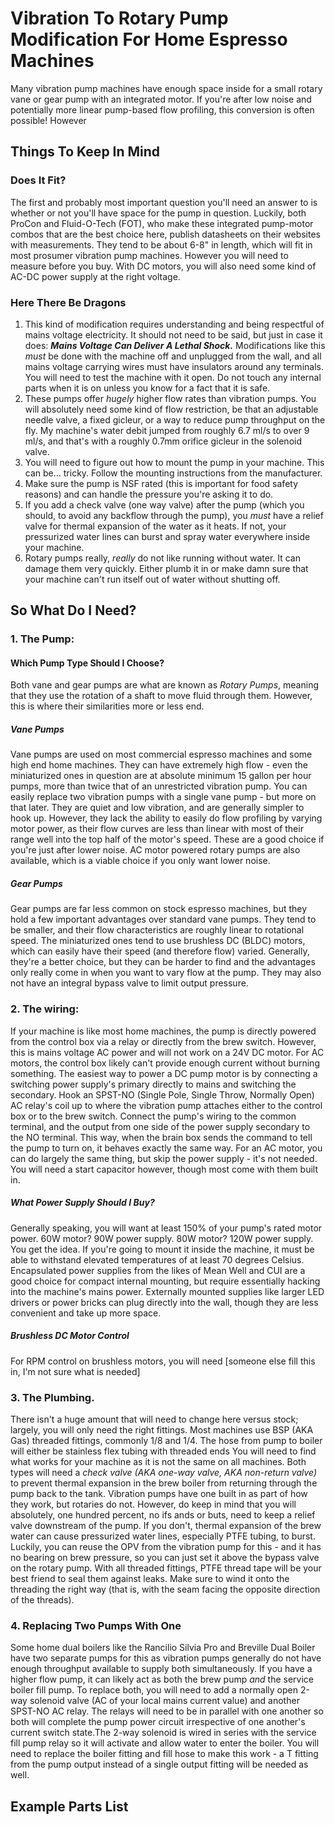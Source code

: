 # Vibration To Rotary Pump Modification For Home Espresso Machines
Many vibration pump machines have enough space inside for a small rotary vane or gear pump with an integrated motor. If you're after low noise and potentially more linear pump-based flow profiling, this conversion is often possible! However

## Things To Keep In Mind

### Does It Fit?
The first and probably most important question you'll need an answer to is whether or not you'll have space for the pump in question. Luckily, both ProCon and Fluid-O-Tech (FOT), who make these integrated pump-motor combos that are the best choice here, publish datasheets on their websites with measurements. They tend to be about 6-8" in length, which will fit in most prosumer vibration pump machines. However you will need to measure before you buy. With DC motors, you will also need some kind of AC-DC power supply at the right voltage.

### Here There Be Dragons
1.  This kind of modification requires understanding and being respectful of mains voltage electricity. It should not need to be said, but just in case it does: ***Mains Voltage Can Deliver A Lethal Shock.*** Modifications like this *must* be done with the machine off and unplugged from the wall, and all mains voltage carrying wires must have insulators around any terminals. You will need to test the machine with it open. Do not touch any internal parts when it is on unless you know for a fact that it is safe.
2. These pumps offer *hugely* higher flow rates than vibration pumps. You will absolutely need some kind of flow restriction, be that an adjustable needle valve, a fixed gicleur, or a way to reduce pump throughput on the fly. My machine's water debit jumped from roughly 6.7 ml/s to over 9 ml/s, and that's with a roughly 0.7mm orifice gicleur in the solenoid valve. 
3. You will need to figure out how to mount the pump in your machine. This can be... tricky. Follow the mounting instructions from the manufacturer.
4. Make sure the pump is NSF rated (this is important for food safety reasons) and can handle the pressure you're asking it to do. 
5. If you add a check valve (one way valve) after the pump (which you should, to avoid any backflow through the pump), you *must* have a relief valve for thermal expansion of the water as it heats. If not, your pressurized water lines can burst and spray water everywhere inside your machine. 
6. Rotary pumps really, *really* do not like running without water. It can damage them very quickly. Either plumb it in or make damn sure that your machine can't run itself out of water without shutting off.

## So What Do I Need?

### 1. The Pump:
#### Which Pump Type Should I Choose?
Both vane and gear pumps are what are known as *Rotary Pumps*, meaning that they use the rotation of a shaft to move fluid through them. However, this is where their similarities more or less end. 

##### Vane Pumps
Vane pumps are used on most commercial espresso machines and some high end home machines. They can have extremely high flow - even the miniaturized ones in question are at absolute minimum 15 gallon per hour pumps, more than twice that of an unrestricted vibration pump. You can easily replace two vibration pumps with a single vane pump - but more on that later.  They are quiet and low vibration, and are generally simpler to hook up. However, they lack the ability to easily do flow profiling by varying motor power, as their flow curves are less than linear with most of their range well into the top half of the motor's speed. These are a good choice if you're just after lower noise. AC motor powered rotary pumps are also available, which is a viable choice if you only want lower noise. 

##### Gear Pumps
Gear pumps are far less common on stock espresso machines, but they hold a few important advantages over standard vane pumps. They tend to be smaller, and their flow characteristics are roughly linear to rotational speed. The miniaturized ones tend to use brushless DC (BLDC) motors, which can easily have their speed (and therefore flow) varied. Generally, they're a better choice, but they can be harder to find and the advantages only really come in when you want to vary flow at the pump. They may also not have an integral bypass valve to limit output pressure. 

### 2. The wiring:
If your machine is like most home machines, the pump is directly powered from the control box via a relay or directly from the brew switch. However, this is mains voltage AC power and will not work on a 24V DC motor. For AC motors, the control box likely can't provide enough current without burning something. 
The easiest way to power a DC pump motor is by connecting a switching power supply's primary directly to mains and switching the secondary. Hook an SPST-NO (Single Pole, Single Throw, Normally Open) AC relay's coil up to where the vibration pump attaches either to the control box or to the brew switch. Connect the pump's wiring to the common terminal, and the output from one side of the power supply secondary to the NO terminal. This way, when the brain box sends the command to tell the pump to turn on, it behaves exactly the same way. 
For an AC motor, you can do largely the same thing, but skip the power supply - it's not needed. You will need a start capacitor however, though most come with them built in.

##### What Power Supply Should I Buy?
Generally speaking, you will want at least 150% of your pump's rated motor power. 60W motor? 90W power supply. 80W motor? 120W power supply. You get the idea. If you're going to mount it inside the machine, it must be able to withstand elevated temperatures of at least 70 degrees Celsius. Encapsulated power supplies from the likes of Mean Well and CUI are a good choice for compact internal mounting, but require essentially hacking into the machine's mains power. Externally mounted supplies like larger LED drivers or power bricks can plug directly into the wall, though they are less convenient and take up more space. 

##### Brushless DC Motor Control 
For RPM control on brushless motors, you will need [someone else fill this in, I'm not sure what is needed]



### 3. The Plumbing.
There isn't a huge amount that will need to change here versus stock; largely, you will only need the right fittings. Most machines use BSP (AKA Gas) threaded fittings, commonly 1/8 and 1/4. The hose from pump to boiler will either be stainless flex tubing with threaded ends You will need to find what works for your machine as it is not the same on all machines.
Both types will need a *check valve (AKA one-way valve, AKA non-return valve)* to prevent thermal expansion in the brew boiler from returning through the pump back to the tank. Vibration pumps have one built in as part of how they work, but rotaries do not. However, do keep in mind that you will absolutely, one hundred percent, no ifs ands or buts, need to keep a relief valve downstream of the pump. If you don't, thermal expansion of the brew water can cause  pressurized water lines, especially PTFE tubing, to burst. Luckily, you can reuse the OPV from the vibration pump for this - and it has no bearing on brew pressure, so you can just set it above the bypass valve on the rotary pump.
With all threaded fittings, PTFE thread tape will be your best friend to seal them against leaks. Make sure to wind it onto the threading the right way (that is, with the seam facing the opposite direction of the threads).


### 4. Replacing Two Pumps With One
Some home dual boilers like the Rancilio Silvia Pro and Breville Dual Boiler have two separate pumps for this as vibration pumps generally do not have enough throughput available to supply both simultaneously. If you have a higher flow pump, it can likely act as both the brew pump *and* the service boiler fill pump. To replace both, you will need to add a normally open 2-way solenoid valve (AC of your local mains current value) and another SPST-NO AC relay. The relays will need to be in parallel with one another so both will complete the pump power circuit irrespective of one another's current switch state.The 2-way solenoid is wired in series with the service fill pump relay so it will activate and allow water to enter the boiler. You will need to replace the boiler fitting and fill hose to make this work - a T fitting from the pump output instead of a single output fitting will be needed as well.

## Example Parts List


